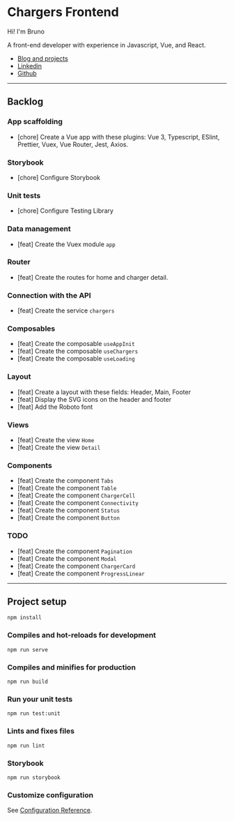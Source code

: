 # Chargers Frontend

Hi! I'm Bruno

A front-end developer with experience in Javascript, Vue, and React.

- [Blog and projects](https://www.garciaechegaray.com)
- [Linkedin](https://www.linkedin.com/in/bruno-garcia-echegaray/)
- [Github](https://github.com/brunogarcia)

***

## Backlog

### App scaffolding
- [chore] Create a Vue app with these plugins: Vue 3, Typescript, ESlint, Prettier, Vuex, Vue Router, Jest, Axios.

### Storybook
- [chore] Configure Storybook

### Unit tests
- [chore] Configure Testing Library

### Data management
- [feat] Create the Vuex module `app`

### Router
- [feat] Create the routes for home and charger detail.

### Connection with the API
- [feat] Create the service `chargers`

### Composables
- [feat] Create the composable `useAppInit`
- [feat] Create the composable `useChargers`
- [feat] Create the composable `useLoading`

### Layout
- [feat] Create a layout with these fields: Header, Main, Footer
- [feat] Display the SVG icons on the header and footer
- [feat] Add the Roboto font

### Views
- [feat] Create the view `Home`
- [feat] Create the view `Detail`

### Components
- [feat] Create the component `Tabs`
- [feat] Create the component `Table`
- [feat] Create the component `ChargerCell`
- [feat] Create the component `Connectivity`
- [feat] Create the component `Status`
- [feat] Create the component `Button`

### TODO
- [feat] Create the component `Pagination`
- [feat] Create the component `Modal`
- [feat] Create the component `ChargerCard`
- [feat] Create the component `ProgressLinear`

***

## Project setup

```
npm install
```

### Compiles and hot-reloads for development
```
npm run serve
```

### Compiles and minifies for production
```
npm run build
```

### Run your unit tests
```
npm run test:unit
```

### Lints and fixes files
```
npm run lint
```

### Storybook
```
npm run storybook
```

### Customize configuration
See [Configuration Reference](https://cli.vuejs.org/config/).
